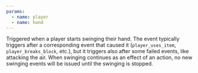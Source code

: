 ```yaml
---
params:
  - name: player
  - name: hand
---
```


Triggered when a player starts swinging their hand. The event typically triggers
after a corresponding event that caused it (`player_uses_item`,
`player_breaks_block`, etc.), but it triggers also after some failed events,
like attacking the air. When swinging continues as an effect of an action, no
new swinging events will be issued until the swinging is stopped.
